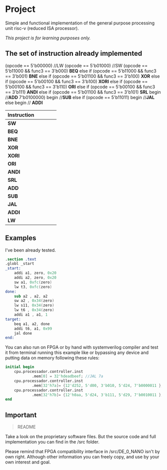 # Project

Simple and functional implementation of the general purpose processing unit risc-v (reduced ISA processor).

  *This project is for learning purposes only.*

## The set of instruction already implemented

(opcode ==  5'b00000)   //LW
 (opcode ==  5'b01000)  //SW
 (opcode ==  5'b11000  && func3 ==  3'b000)   **BEQ**
else  if (opcode ==  5'b11000  && func3 ==  3'b001)   **BNE**
else  if (opcode ==  5'b01100  && func3 ==  3'b100)   **XOR**
else  if (opcode ==  5'b00100  && func3 ==  3'b100)   **XORI**
else  if (opcode ==  5'b00100  && func3 ==  3'b110)   **ORI**
else  if (opcode ==  5'b00100  && func3 ==  3'b111)   **ANDI**
else  if (opcode ==  5'b01100  && func3 ==  3'b101)   **SRL**
begin  //**ADD**
7'b0100000) begin  //**SUB**
else  if (opcode ==  5'b11011) begin  //**JAL**
else  begin  // **ADDI**


| Instruction  |   |   |   |   |
|----------|---|---|---|---|
| **SW**   |   |   |   |   |
| **BEQ**  |   |   |   |   |
| **BNE**  |   |   |   |   |
| **XOR**  |   |   |   |   |
| **XORI** |   |   |   |   |
| **ORI**  |   |   |   |   |
| **ANDI** |   |   |   |   |
| **SRL**  |   |   |   |   |
| **ADD**  |   |   |   |   |
| **SUB**  |   |   |   |   |
| **JAL**  |   |   |   |   |
| **ADDI** |   |   |   |   |
| **LW**   |   |   |   |   |

## Examples

I've been already tested.

```nasm
.section .text
.globl _start
_start:
	addi a1, zero, 0x20
	addi a2, zero, 0x20
	sw a1, 0xfc(zero)
	lw t3, 0xfc(zero)
done:
	sub a2 , a2, a2
	sw a2 , 0x34(zero)
	lw s11, 0x34(zero)
	lw t6 , 0x34(zero)
	addi a1 , a1, 1
target:
	beq a1, a2, done
	addi t6, a1, 0x99
	jal done
end:
```

You can also run on FPGA or by hand with systemverilog compiler and test it from terminal running this example like or bypassing any device and putting data on memory following these rules:

```verilog
initial begin
	cpu.processador.controller.inst
			.mem[0] = 32'hdeadbeef; //JAL 7a
	cpu.processador.controller.inst 
			.mem[32'h7a]= {12'd252, 5'd00, 3'b010, 5'd24, 7'b0000011 }; //LW from 252, x24
	cpu.processador.controller.inst
			.mem[32'h7b]= {12'h0aa, 5'd24, 3'b111, 5'd29, 7'b0010011 }; //ANDI from aa x24, write on x29.
end

```

## Important

> README

  
Take a look on the proprietary software files. But the source code and full implementation you can find in the /src folder.

Please remind that FPGA compatibility interface in /src/DE_0_NANO isn't by own right. Although other information you can freely copy, and use by your own interest and goal.
